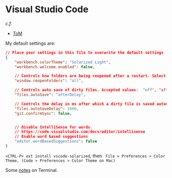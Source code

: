 # Visual Studio Code

_c.f._

 * [ToM](http://taoofmac.com/space/apps/Visual%20Studio%20Code)

My default settings are:

```json
// Place your settings in this file to overwrite the default settings
{
    "workbench.colorTheme": "Solarized Light",
    "workbench.welcome.enabled": false,

    // Controls how folders are being reopened after a restart. Select 'none' to never reopen a folder, 'one' to reopen the last folder you worked on or 'all' to reopen all folders of your last session.
    "window.reopenFolders": "all",

    // Controls auto save of dirty files. Accepted values:  "off", "afterDelay", "onFocusChange" (editor loses focus), "onWindowChange" (window loses focus). If set to "afterDelay", you can configure the delay in "files.autoSaveDelay".
    "files.autoSave": "afterDelay",

    // Controls the delay in ms after which a dirty file is saved automatically. Only applies when "files.autoSave" is set to "afterDelay"
    "files.autoSaveDelay": 1000,
    "git.confirmSync": false,


    // Disable IntelliSense for words.
    // https://code.visualstudio.com/docs/editor/intellisense
    // Enable word based suggestions
    "editor.wordBasedSuggestions": false
}
```

`<CTRL-P> ext install vscode-solarized`, then ` File > Preferences > Color Theme. (Code > Preferences > Color Theme on Mac)`

Some [notes](https://calebmcelrath.wordpress.com/2017/02/01/thankful-for-integrated-terminals-in-visual-studio-code/) on Terminal.
